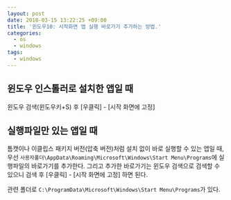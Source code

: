 ```yaml
---
layout: post
date: 2018-03-15 13:22:25 +09:00
title: '윈도우10: 시작화면 앱 실행 바로가기 추가하는 방법.'
categories:
  - os
  - windows
tags:
  - windows
---
```


## 윈도우 인스톨러로 설치한 앱일 때
윈도우 검색(윈도우키+S) 후 [우클릭] - [시작 화면에 고정]

## 실행파일만 있는 앱일 때
톰캣이나 이클립스 패키지 버전(압축 버전)처럼 설치 없이 바로 실행할 수 있는 앱일 때,
우선 `사용자폴더\AppData\Roaming\Microsoft\Windows\Start Menu\Programs`에 실행파일의 바로가기를 추가한다. 그리고 추가한 바로가기는 윈도우 검색으로 검색할 수 있으니 검색 후 [우클릭] - [시작 화면에 고정] 하면 된다.

관련 폴더로 `C:\ProgramData\Microsoft\Windows\Start Menu\Programs`가 있다.
